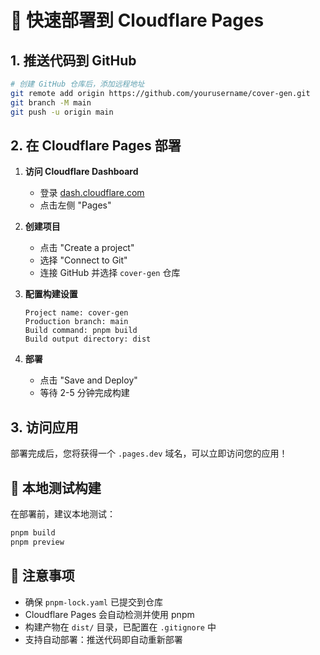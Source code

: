 # 🚀 快速部署到 Cloudflare Pages

## 1. 推送代码到 GitHub

```bash
# 创建 GitHub 仓库后，添加远程地址
git remote add origin https://github.com/yourusername/cover-gen.git
git branch -M main
git push -u origin main
```

## 2. 在 Cloudflare Pages 部署

1. **访问 Cloudflare Dashboard**

   - 登录 [dash.cloudflare.com](https://dash.cloudflare.com)
   - 点击左侧 "Pages"

2. **创建项目**

   - 点击 "Create a project"
   - 选择 "Connect to Git"
   - 连接 GitHub 并选择 `cover-gen` 仓库

3. **配置构建设置**

   ```
   Project name: cover-gen
   Production branch: main
   Build command: pnpm build
   Build output directory: dist
   ```

4. **部署**
   - 点击 "Save and Deploy"
   - 等待 2-5 分钟完成构建

## 3. 访问应用

部署完成后，您将获得一个 `.pages.dev` 域名，可以立即访问您的应用！

## 🔧 本地测试构建

在部署前，建议本地测试：

```bash
pnpm build
pnpm preview
```

## 📝 注意事项

- 确保 `pnpm-lock.yaml` 已提交到仓库
- Cloudflare Pages 会自动检测并使用 pnpm
- 构建产物在 `dist/` 目录，已配置在 `.gitignore` 中
- 支持自动部署：推送代码即自动重新部署
